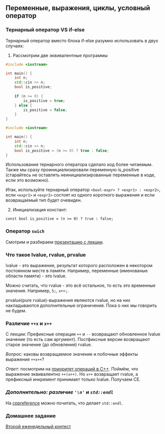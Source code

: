 ## Переменные, выражения, циклы, условный оператор

### Тернарный оператор VS if-else

Тернарный оператор вместо блока if-else разумно использовать в двух случаях:
1. Рассмотрим две эквивалентные программы

```C++
#include <iostream>

int main() {
    int n;
    std::cin >> n;
    bool is_positive;
    
    if (n >= 0) {
        is_positive = true;
    } else {
        is_positive = false;
    }
}
```

```C++
#include <iostream>

int main() {
    int n;
    std::cin >> n;
    bool is_positive = (n >= 0) ? true : false;
}
```

Использование тернарного оператора сделало код более читаемым. 
Также мы сразу проинициализировали переменную is_positive (старайтесь не оставлять неинициализированные переменные в коде, если это возможно).

Итак, используйте тернарный оператор `<bool-expr> ? <expr1> : <expr2>`, если `<expr1>` и `<expr2>` состоят из одного короткого выражения и если возвращаемый тип будет очевиден.

2. Инициализация констант: 

`const bool is_positive = (n >= 0) ? true : false;`

### Оператор `swich`

Смотрим и разбираем [презентацию с лекции](https://docs.yandex.ru/docs/view?url=ya-disk-public%3A%2F%2FjjmCa5bP3BIA6WYDVc4Osk2mqQoUGaEz5lZgwh1AtVx5j8aMq8F3bfwCGrlzxFkEq%2FJ6bpmRyOJonT3VoXnDag%3D%3D%3A%2F02-Variables%26Expressions%26Statements%2FConditional.pdf&name=Conditional.pdf&nosw=1).

### Что такое lvalue, rvalue, prvalue
lvalue - это выражение, результат которого расположен в некотором постоянном месте в памяти. Например, переменные (именованые области памяти) - это lvalue.

Можно считать, что rvalue - это всё остальное, то есть это временные значения. Например, `5;`, `x++;`.

prvalue(pure rvalue)-выражения являются rvalue, но на них накладываются дополнительные ограничения. Пока о них мы говорить не будем.

### Различие `++x` и `x++`

С лекции: Префиксные операции `++` и `--` возвращают обновленное lvalue значение (то
есть сам аргумент). Постфиксные версии возвращают старое значение (до обновления) rvalue.

*Вопрос:* каковы возвращаемое значение и побочные эффекты выражения `++x++`?

*Ответ:* посмотрим на [приоритет операций в С++](http://cppstudio.com/post/302/). Поймём, что выражение эквивалентно 
`++(x++)`. Но `x++` возвращает rvalue, а префиксный инкремент принимает только lvalue. 
Получаем CE.

### *Дополнительно: pазличие `'\n'` и `std::endl`*

На [cppreference](https://en.cppreference.com/w/cpp/io/manip/endl) можно почитать, что делает `std::endl`.

### Домашнее задание

[Второй еженедельный контест](https://contest.yandex.ru/contest/40251/enter/)
